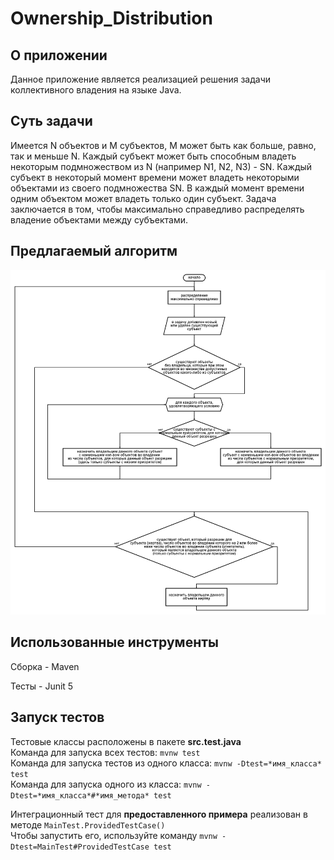 # Ownership_Distribution
<h2>О приложении</h2>
<p>Данное приложение является реализацией решения задачи коллективного владения на языке Java.</p>
<h2>Суть задачи</h2>
<p>Имеется N объектов и M субъектов, M может быть как больше, равно,
так и меньше N. Каждый субъект может быть способным владеть некоторым
подмножеством из N (например N1, N2, N3) - SN. Каждый субъект в некоторый
момент времени может владеть некоторыми объектами из своего подмножества SN.
В каждый момент времени одним объектом может владеть только один субъект.
Задача заключается в том, чтобы максимально справедливо распределять владение
объектами между субъектами.</p>
<h2>Предлагаемый алгоритм</h2>

![Algorithm diagram](images/algorithm_diagram.png)

<h2>Использованные инструменты</h2>
<p>Сборка - Maven</p>
<p>Тесты - Junit 5</p>

<h2>Запуск тестов</h2>
<p>Тестовые классы расположены в пакете <b>src.test.java</b></br>
  Команда для запуска всех тестов: <code>mvnw test</code></br>
  Команда для запуска тестов из одного класса: <code>mvnw -Dtest=*имя_класса* test</code></br>
  Команда для запуска одного из класса: <code>mvnw -Dtest=*имя_класса*#*имя_метода* test</code></br>
</p>
<p>Интеграционный тест для <b>предоставленного примера</b> реализован в методе <code>MainTest.ProvidedTestCase()</code></br>
  Чтобы запустить его, используйте команду <code>mvnw -Dtest=MainTest#ProvidedTestCase test</code>
</p>
